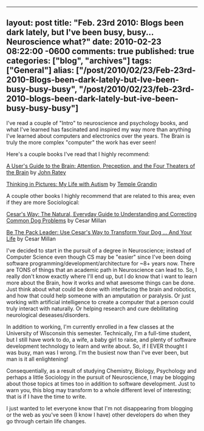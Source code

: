   ---
  layout: post
  title: "Feb. 23rd 2010: Blogs been dark lately, but I've been busy, busy... Neuroscience what?"
  date: 2010-02-23 08:22:00 -0600
  comments: true
  published: true
  categories: ["blog", "archives"]
  tags: ["General"]
  alias: ["/post/2010/02/23/Feb-23rd-2010-Blogs-been-dark-lately-but-Ive-been-busy-busy-busy", "/post/2010/02/23/feb-23rd-2010-blogs-been-dark-lately-but-ive-been-busy-busy-busy"]
  ---
<!-- more -->
<p>I've read a couple of "Intro" to neuroscience and psychology books, and what I've learned has fascinated and inspired my way more than anything I've learned about computers and electronics over the years. The Brain is truly the more complex "computer" the work has ever seen!</p>
<p>Here's a couple books I've read that I highly recommend:</p>
<p><a href="http://www.amazon.com/Users-Guide-Brain-Perception-Attention/dp/0375701079?&amp;camp=212361&amp;linkCode=wey&amp;tag=pietschsoft-20&amp;creative=380729">A User's Guide to the Brain: Attention, Preception, and the Four Theaters of the Brain</a> by <a href="http://www.johnratey.com/newsite/index.html">John Ratey</a></p>
<p><a href="http://www.amazon.com/Thinking-Pictures-Expanded-Life-Autism/dp/0307275655?&amp;camp=212361&amp;linkCode=wey&amp;tag=pietschsoft-20&amp;creative=380729">Thinking in Pictures: My Life with Autism</a> by <a href="http://www.templegrandin.com/">Temple Grandin</a></p>
<p>A couple other books I highly recommend that are related to this area; even if they are more Sociological:</p>
<p><a href="http://www.amazon.com/Cesars-Way-Everyday-Understanding-Correcting/dp/0307337979?&amp;camp=212361&amp;linkCode=wey&amp;tag=pietschsoft-20&amp;creative=380729">Cesar's Way: The Natural, Everyday Guide to Understanding and Correcting Common Dog Problems</a> by Cesar Millan</p>
<p><a href="http://www.amazon.com/Be-Pack-Leader-Cesars-Transform/dp/0307381676?&amp;camp=212361&amp;linkCode=wey&amp;tag=pietschsoft-20&amp;creative=380729">Be The Pack Leader: Use Cesar's Way to Transform Your Dog ... And Your Life</a> by Cesar Millan</p>
<p>I've decided to start in the pursuit of a degree in Neuroscience; instead of Computer Science even though CS may be "easier" since I've been doing software programming/development/architecture for ~8+ years now. There are TONS of things that an academic path in Neuroscience can lead to. So, I really don't know exactly where I'll end up, but I do know that i want to learn more about the Brain, how it works and what awesome things can be done. Just think about what could be done with interfacing the brain and robotics, and how that could help someone with an amputation or paralysis. Or just working with artificial intelligence to create a computer that a person could truly interact with naturally. Or helping research and cure debilitating neurological deseases/disorders.</p>
<p>In addition to working, I'm currently enrolled in a few classes at the University of Wisconsin this semester. Technically, I'm a full-time student, but I still have work to do, a wife, a baby girl to raise, and plenty of software development technology to learn and write about. So, if I EVER thought I was busy, man was I wrong. I'm the busiest now than I've ever been, but man is it all enlightening!</p>
<p>Consequentially, as a result of studying Chemistry, Biology, Psychology and perhaps a little Sociology in the pursuit of Neuroscience, I may be blogging about those topics at times too in addition to software development. Just to warn you, this blog may transform to a whole different level of interesting; that is if I have the time to write.</p>
<p>I just wanted to let everyone know that I'm not disappearing from blogging or the web as you've seen (I know I have) other developers do when they go through certain life changes.</p>
